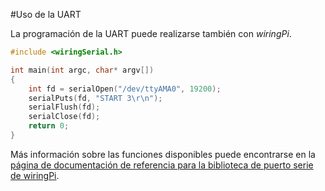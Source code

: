 [//]: # (-*- markdown; coding:utf-8 -*-)

#Uso de la UART


La programación de la UART puede realizarse también con *wiringPi*.

``` C
#include <wiringSerial.h>

int main(int argc, char* argv[])
{
    int fd = serialOpen("/dev/ttyAMA0", 19200);
    serialPuts(fd, "START 3\r\n");
    serialFlush(fd);
    serialClose(fd);
    return 0;
}
```

Más información sobre las funciones disponibles puede encontrarse en
la [página de
  documentación de referencia para la biblioteca de puerto serie de
  wiringPi](http://wiringpi.com/reference/serial-library/).
